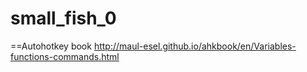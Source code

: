 small_fish_0
============

==Autohotkey book
http://maul-esel.github.io/ahkbook/en/Variables-functions-commands.html
